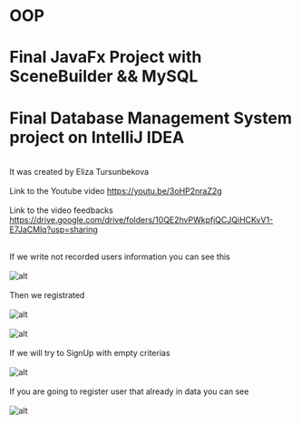 # OOP
# Final JavaFx Project with SceneBuilder && MySQL
# Final Database Management System project on IntelliJ IDEA
<br>It was created by Eliza Tursunbekova
<br>
<br>
Link to the Youtube video https://youtu.be/3oHP2nraZ2g
<br>
<br>
Link to the video feedbacks https://drive.google.com/drive/folders/10QE2hvPWkpfjQCJQiHCKvV1-E7JaCMlq?usp=sharing
<br><br>

If we write not recorded users information you can see this
<br>
<br>
![alt](https://sun9-52.userapi.com/impg/koz4_iEYzjb71K3s-ROf4tfCu15HXyuFx6cf9Q/0cS4MkjhfNo.jpg?size=1346x673&quality=96&sign=edc899f74a49f78e4e3d6ddc9c920d64&type=album)
<br><br>
Then we registrated<br><br>
![alt](https://sun9-47.userapi.com/impg/ZVK-aXJqgu0P_A-3cqPkWV1zWXlLPnToa4s8-A/XHPQlewUnF4.jpg?size=1011x619&quality=95&sign=3ba4d6d7ee3b8bef9dd96a79fb60314f&type=album)
<br><br>
![alt](https://sun9-79.userapi.com/impg/i7yOAxYXR8oTUq_jfdkHdkzpLCcioacY9AdFHQ/rZ-zlfU3dNQ.jpg?size=1069x674&quality=96&sign=1df5601b294e67a918d3c43be1695487&type=album)
<br><br>
If we will try to SignUp with empty criterias <br><br>
![alt](https://sun9-60.userapi.com/impg/U3-CRLTaao4BTqX1fPRmeY0Tpdw-PFks7Lw37A/DuS_Yy7MOlI.jpg?size=1223x646&quality=96&sign=ba8d96b42dde459c759a5ea681e09070&type=album)
<br><br>
If you are going to register user that already in data you can see<br><br>
![alt](https://sun9-25.userapi.com/impg/YnC4wZyZC_z2T7ZenfYJM1xqEVIDA7aPROTBag/_hDXyMOUGlk.jpg?size=1034x657&quality=95&sign=8e1e23b772ac7b7e940a3ea414d3c26e&type=album)
